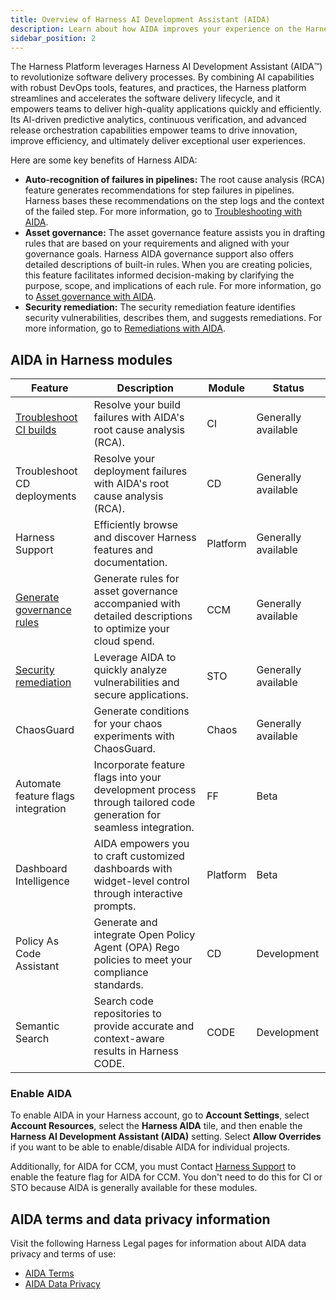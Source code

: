 ```yaml
---
title: Overview of Harness AI Development Assistant (AIDA)
description: Learn about how AIDA improves your experience on the Harness platform.
sidebar_position: 2
---
```


<!-- :::info important
Currently, AIDA for CCM is a beta feature that is behind the feature flags `CCM_GOVERNANCE_GENAI_ENABLE`. Contact [Harness Support](mailto:support@harness.io) to enable this feature.

AIDA is generally available for CI and STO.

::: -->

The Harness Platform leverages Harness AI Development Assistant (AIDA:tm:) to revolutionize software delivery processes. By combining AI capabilities with robust DevOps tools, features, and practices, the Harness platform streamlines and accelerates the software delivery lifecycle, and it empowers teams to deliver high-quality applications quickly and efficiently. Its AI-driven predictive analytics, continuous verification, and advanced release orchestration capabilities empower teams to drive innovation, improve efficiency, and ultimately deliver exceptional user experiences.

Here are some key benefits of Harness AIDA:

- **Auto-recognition of failures in pipelines:** The root cause analysis (RCA) feature generates recommendations for step failures in pipelines. Harness bases these recommendations on the step logs and the context of the failed step. For more information, go to [Troubleshooting with AIDA](/docs/continuous-integration/troubleshoot-ci/aida).
- **Asset governance:** The asset governance feature assists you in drafting rules that are based on your requirements and aligned with your governance goals. Harness AIDA governance support also offers detailed descriptions of built-in rules. When you are creating policies, this feature facilitates informed decision-making by clarifying the purpose, scope, and implications of each rule. For more information, go to [Asset governance with AIDA](/docs/category/harness-aida-for-asset-governance).
- **Security remediation:** The security remediation feature identifies security vulnerabilities, describes them, and suggests remediations. For more information, go to [Remediations with AIDA](/docs/security-testing-orchestration/use-sto/view-and-troubleshoot-vulnerabilities/ai-based-remediations).

## AIDA in Harness modules

| Feature                                                                                                                          | Description                                                                                                        | Module   | Status              |
| -------------------------------------------------------------------------------------------------------------------------------- | ------------------------------------------------------------------------------------------------------------------ | -------- | ------------------- |
| [Troubleshoot CI builds](/docs/continuous-integration/troubleshoot-ci/aida)                                                      | Resolve your build failures with AIDA's root cause analysis (RCA).                                                 | CI       | Generally available |
| Troubleshoot CD deployments                                                                                                      | Resolve your deployment failures with AIDA's root cause analysis (RCA).                                                 | CD       | Generally available |
| Harness Support                                                                                                      |  Efficiently browse and discover Harness features and documentation.                                         | Platform       | Generally available |
| [Generate governance rules](/docs/category/harness-aida-for-asset-governance)                                                    | Generate rules for asset governance accompanied with detailed descriptions to optimize your cloud spend.           | CCM      | Generally available |
| [Security remediation](/docs/security-testing-orchestration/use-sto/view-and-troubleshoot-vulnerabilities/ai-based-remediations) | Leverage AIDA to quickly analyze vulnerabilities and secure applications.                                          | STO      | Generally available |
| ChaosGuard                                                                                                                       | Generate conditions for your chaos experiments with ChaosGuard.                                                    | Chaos    | Generally available |
| Automate feature flags integration                                                                                               | Incorporate feature flags into your development process through tailored code generation for seamless integration. | FF       | Beta                |
| Dashboard Intelligence                                                                                                           | AIDA empowers you to craft customized dashboards with widget-level control through interactive prompts.            | Platform | Beta                |
| Policy As Code Assistant                                                                                                         | Generate and integrate Open Policy Agent (OPA) Rego policies to meet your compliance standards.                    | CD       | Development         |
| Semantic Search                                                                                                                  | Search code repositories to provide accurate and context-aware results in Harness CODE.                            | CODE     | Development         |

<!-- Currently, AIDA is available for CCM, CI, and STO. -->

<!-- To learn more about the AI capabilities in Harness, go to each module's AIDA documentation:

- CCM: [Asset governance with AIDA](/docs/category/harness-aida-for-asset-governance).
- CI: [Troubleshooting with AIDA](/docs/continuous-integration/troubleshoot-ci/aida).
- STO: [Remediations with AIDA](/docs/security-testing-orchestration/use-sto/view-and-troubleshoot-vulnerabilities/ai-based-remediations). -->

### Enable AIDA

To enable AIDA in your Harness account, go to **Account Settings**, select **Account Resources**, select the **Harness AIDA** tile, and then enable the **Harness AI Development Assistant (AIDA)** setting. Select **Allow Overrides** if you want to be able to enable/disable AIDA for individual projects.

Additionally, for AIDA for CCM, you must Contact [Harness Support](mailto:support@harness.io) to enable the feature flag for AIDA for CCM. You don't need to do this for CI or STO because AIDA is generally available for these modules.


## AIDA terms and data privacy information

Visit the following Harness Legal pages for information about AIDA data privacy and terms of use:

- [AIDA Terms](https://www.harness.io/legal/aida-terms)
- [AIDA Data Privacy](https://www.harness.io/legal/aida-privacy)
